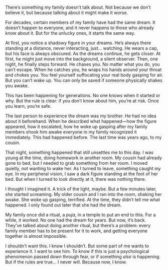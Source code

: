 There’s something my family doesn’t talk about. Not because we don’t believe it, but because talking about it might make it worse.

For decades, certain members of my family have had the same dream. It doesn’t happen to everyone, and it never happens to those who already know about it. But for the unlucky ones, it starts the same way.

At first, you notice a shadowy figure in your dreams. He’s always there standing at a distance, never interacting, just… watching. He wears a cap, but his face is always obscured. As the dreams continue, he gets closer. At first, he might just move into the background, a silent observer. Then, one night, he finally steps forward. He chases you. No matter what you do, you can’t escape. When he catches you, he wraps his hands around your throat and chokes you. You feel yourself suffocating your real body gasping for air. But you can’t wake up. You can only be saved if someone physically shakes you awake.

This has been happening for generations. No one knows when it started or why. But the rule is clear: if you don’t know about him, you’re at risk. Once you learn, you’re safe.

The last person to experience the dream was my brother. He had no idea about it beforehand. When he described what happened—how the figure appeared, how it escalated, how he woke up gasping after my family members shook him awake everyone in my family recognized it immediately. This had happened before. The last time was years ago, to my cousin.

That night, something happened that still unsettles me to this day. I was young at the time, doing homework in another room. My cousin had already gone to bed, but I needed to grab something from her room. I moved quietly, not wanting to wake her. As I turned to leave, something caught my eye. In my peripheral vision, I saw a dark figure standing at the foot of her bed. But when I turned to look directly at it, there was nothing there.

I thought I imagined it. A trick of the light, maybe. But a few minutes later, she started screaming. My older cousin and I ran into the room, shaking her awake. She woke up gasping, terrified. At the time, they didn’t tell me what happened. I only found out later that she had *the* dream.

My family once did a ritual, a *puja*, in a temple to put an end to this. For a while, it worked. No one had the dream for years. But now, it’s back. They’ve talked about doing another ritual, but there’s a problem: every family member has to be present for it to work, and getting everyone together is almost impossible.

I shouldn’t want this. I know I shouldn’t. But some part of me wants to experience it. I want to see him. To know if this is just a psychological phenomenon passed down through fear, or if something *else* is happening. But if the rules are true… I never will. Because now, I know.